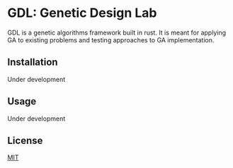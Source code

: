 # GDL: Genetic Design Lab

GDL is a genetic algorithms framework built in rust. It is meant for applying GA to existing problems and testing approaches to GA implementation.

## Installation

Under development


## Usage

Under development

## License

[MIT](https://choosealicense.com/licenses/mit/)
